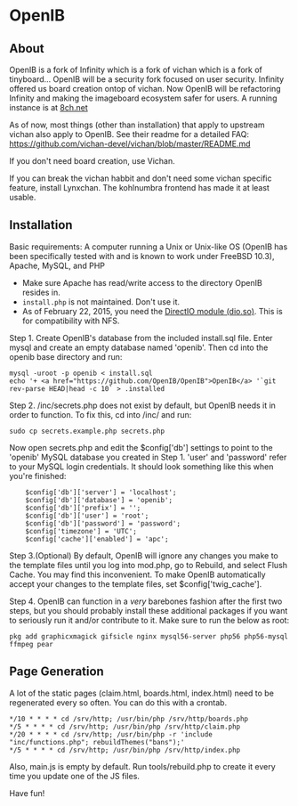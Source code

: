 OpenIB
========================================================

About
------------
OpenIB is a fork of Infinity which is a fork of vichan which is a fork of tinyboard... OpenIB will be a security fork focused on user security. Infinity offered us board creation ontop of vichan. Now OpenIB will be refactoring Infinity and making the imageboard ecosystem safer for users. A running instance is at [8ch.net](https://8ch.net/) 

As of now, most things (other than installation) that apply to upstream vichan also apply to OpenIB. See their readme for a detailed FAQ: https://github.com/vichan-devel/vichan/blob/master/README.md

If you don't need board creation, use Vichan.

If you can break the vichan habbit and don't need some vichan specific feature, install Lynxchan. The kohlnumbra frontend has made it at least usable. 

Installation
------------
Basic requirements:
A computer running a Unix or Unix-like OS (OpenIB has been specifically tested with and is known to work under FreeBSD 10.3), Apache, MySQL, and PHP
* Make sure Apache has read/write access to the directory OpenIB resides in.
* `install.php` is not maintained. Don't use it.
* As of February 22, 2015, you need the [DirectIO module (dio.so)](http://php.net/manual/en/ref.dio.php). This is for compatibility with NFS. 

Step 1. Create OpenIB's database from the included install.sql file. Enter mysql and create an empty database named 'openib'. Then cd into the openib base directory and run:
```
mysql -uroot -p openib < install.sql
echo '+ <a href="https://github.com/OpenIB/OpenIB">OpenIB</a> '`git rev-parse HEAD|head -c 10` > .installed
```

Step 2. /inc/secrets.php does not exist by default, but OpenIB needs it in order to function. To fix this, cd into /inc/ and run:
```
sudo cp secrets.example.php secrets.php
```

Now open secrets.php and edit the $config['db'] settings to point to the 'openib' MySQL database you created in Step 1. 'user' and 'password' refer to your MySQL login credentials.  It should look something like this when you're finished:

```
	$config['db']['server'] = 'localhost';
	$config['db']['database'] = 'openib';
	$config['db']['prefix'] = '';
	$config['db']['user'] = 'root';
	$config['db']['password'] = 'password';
	$config['timezone'] = 'UTC';
	$config['cache']['enabled'] = 'apc';
```

Step 3.(Optional) By default, OpenIB will ignore any changes you make to the template files until you log into mod.php, go to Rebuild, and select Flush Cache. You may find this inconvenient. To make OpenIB automatically accept your changes to the template files, set $config['twig_cache'].

Step 4. OpenIB can function in a *very* barebones fashion after the first two steps, but you should probably install these additional packages if you want to seriously run it and/or contribute to it. Make sure to run the below as root:

```
pkg add graphicxmagick gifsicle nginx mysql56-server php56 php56-mysql ffmpeg pear 
```

Page Generation
------------
A lot of the static pages (claim.html, boards.html, index.html) need to be regenerated every so often. You can do this with a crontab.

```cron
*/10 * * * * cd /srv/http; /usr/bin/php /srv/http/boards.php
*/5 * * * * cd /srv/http; /usr/bin/php /srv/http/claim.php
*/20 * * * * cd /srv/http; /usr/bin/php -r 'include "inc/functions.php"; rebuildThemes("bans");'
*/5 * * * * cd /srv/http; /usr/bin/php /srv/http/index.php
```

Also, main.js is empty by default. Run tools/rebuild.php to create it every time you update one of the JS files.

Have fun!

